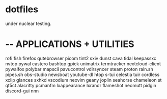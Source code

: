 # dotfiles
under nuclear testing.



# -- APPLICATIONS + UTILITIES
rofi
fish
firefox
qutebrowser
picom
tint2
sxiv
dunst
cava
tidal
keepassxc
nvtop
pywal
castero
bashtop
gpick
unimatrix
termtracker
nextcloud-client
pywalfox
polybar
mapscii
pavucontrol
vdirsyncer
steam
proton
rain.sh
pipes.sh
obs-studio
newsboat
youtube-dl
htop
s-tui
celestia
tuir
cordless
xclip
glances
sxhkd
vscodium
neovim
geany
joplin
seahorse
chameleon
st
qt5ct
alacritty
pcmanfm
lxappearance
lxrandr
flameshot
neomutt
pidgin 
discord-gui
nnn

